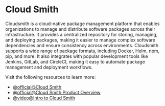 # Cloud Smith

Cloudsmith is a cloud-native package management platform that enables organizations to manage and distribute software packages across their infrastructure. It provides a centralized repository for storing, managing, and deploying packages, making it easier to manage complex software dependencies and ensure consistency across environments. Cloudsmith supports a wide range of package formats, including Docker, Helm, npm, pip, and more. It also integrates with popular development tools like Jenkins, GitLab, and CircleCI, making it easy to automate package management and deployment workflows.

Visit the following resources to learn more:

- [@official@Cloud Smith](https://cloudsmith.com/)
- [@official@Cloud Smith Product Overview](https://cloudsmith.com/product/)
- [@video@Intro to Cloud Smith](https://www.youtube.com/watch?v=wVtRfpjKqBM)